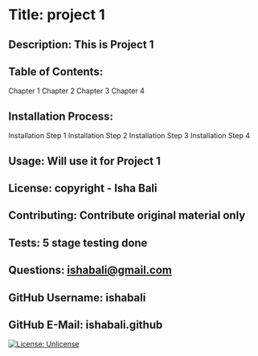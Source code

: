# Title:  project 1
## Description:  This is Project 1
## Table of Contents: 
Chapter 1
Chapter 2
Chapter 3
Chapter 4
## Installation Process: 
Installation Step 1
Installation Step 2
Installation Step 3
Installation Step 4
## Usage: Will use it for Project 1
## License: copyright - Isha Bali
## Contributing: Contribute original material only
## Tests: 5 stage testing done
## Questions: ishabali@gmail.com
## GitHub Username: ishabali
## GitHub E-Mail: ishabali.github
[![License: Unlicense](https://img.shields.io/badge/license-Unlicense-blue.svg)](http://unlicense.org/)